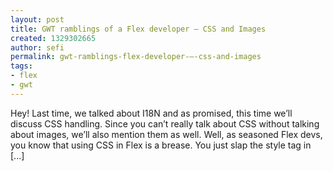 ```yaml
---
layout: post
title: GWT ramblings of a Flex developer – CSS and Images
created: 1329302665
author: sefi
permalink: gwt-ramblings-flex-developer-–-css-and-images
tags:
- flex
- gwt
---
```

Hey! Last time, we talked about I18N and as promised, this time we’ll discuss CSS handling. Since you can’t really talk about CSS without talking about images, we’ll also mention them as well. Well, as seasoned Flex devs, you know that using CSS in Flex is a brease. You just slap the style tag in [...]<img alt="" border="0" src="http://stats.wordpress.com/b.gif?host=flexblackbelt.wordpress.com&blog=5633522&post=578&subd=flexblackbelt&ref=&feed=1" width="1" height="1" />

